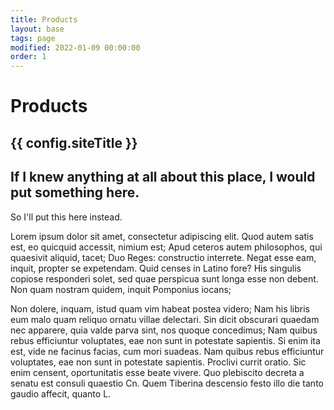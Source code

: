 ```yaml
---
title: Products
layout: base
tags: page
modified: 2022-01-09 00:00:00
order: 1
---
```


<h1 class="pt-20 pb-6 px-4 text-center">
	<span class="text-6xl md:text-8xl font-bold text-transparent bg-clip-text bg-gradient-to-r from-indigo-500 via-purple-500 to-pink-500">
	Products
	</span>
</h1>
<h2 class="pb-12 text-4xl font-bold text-center text-purple-900">
	{{ config.siteTitle }}
</h2>
<section class="prose md:prose-lg mx-auto max-w-6xl px-4">
<h2>If I knew anything at all about this place, I would put something here.</h2>
<p>So I'll put this here instead.</p>

Lorem ipsum dolor sit amet, consectetur adipiscing elit. Quod autem satis est, eo quicquid accessit, nimium est; Apud ceteros autem philosophos, qui quaesivit aliquid, tacet; Duo Reges: constructio interrete. Negat esse eam, inquit, propter se expetendam. Quid censes in Latino fore? His singulis copiose responderi solet, sed quae perspicua sunt longa esse non debent. Non quam nostram quidem, inquit Pomponius iocans; 

Non dolere, inquam, istud quam vim habeat postea videro; Nam his libris eum malo quam reliquo ornatu villae delectari. Sin dicit obscurari quaedam nec apparere, quia valde parva sint, nos quoque concedimus; Nam quibus rebus efficiuntur voluptates, eae non sunt in potestate sapientis. Si enim ita est, vide ne facinus facias, cum mori suadeas. Nam quibus rebus efficiuntur voluptates, eae non sunt in potestate sapientis. Proclivi currit oratio. Sic enim censent, oportunitatis esse beate vivere. Quo plebiscito decreta a senatu est consuli quaestio Cn. Quem Tiberina descensio festo illo die tanto gaudio affecit, quanto L. 
</section>
